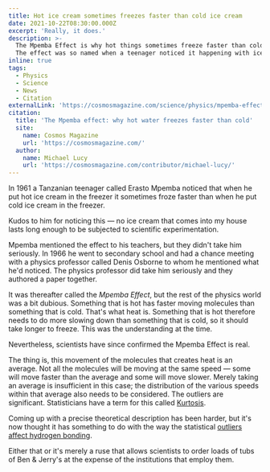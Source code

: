 ```yaml
---
title: Hot ice cream sometimes freezes faster than cold ice cream
date: 2021-10-22T08:30:00.000Z
excerpt: 'Really, it does.'
description: >-
  The Mpemba Effect is why hot things sometimes freeze faster than cold things.
  The effect was so named when a teenager noticed it happening with ice cream.
inline: true
tags:
  - Physics
  - Science
  - News
  - Citation
externalLink: 'https://cosmosmagazine.com/science/physics/mpemba-effect-hot-water-freeze/'
citation:
  title: 'The Mpemba effect: why hot water freezes faster than cold'
  site:
    name: Cosmos Magazine
    url: 'https://cosmosmagazine.com/'
  author:
    name: Michael Lucy
    url: 'https://cosmosmagazine.com/contributor/michael-lucy/'
---
```

In 1961 a Tanzanian teenager called Erasto Mpemba noticed that when he put hot ice cream in the freezer it sometimes froze faster than when he put cold ice cream in the freezer. 

Kudos to him for noticing this — no ice cream that comes into my house lasts long enough to be subjected to scientific experimentation.

Mpemba mentioned the effect to his teachers, but they didn't take him seriously. In 1966 he went to secondary school and had a chance meeting with a physics professor called Denis Osborne to whom he mentioned what he'd noticed. The physics professor did take him seriously and they authored a paper together.

It was thereafter called the *Mpemba Effect*, but the rest of the physics world was a bit dubious. Something that is hot has faster moving molecules than something that is cold. That's what heat is. Something that is hot therefore needs to do more slowing down than something that is cold, so it should take longer to freeze. This was the understanding at the time.

Nevertheless, scientists have since confirmed the Mpemba Effect is real.

The thing is, this movement of the molecules that creates heat is an average. Not all the molecules will be moving at the same speed — some will move faster than the average and some will move slower. Merely taking an average is insufficient in this case; the distribution of the various speeds within that average also needs to be considered. The outliers are significant. Statisticians have a term for this called [Kurtosis](https://en.wikipedia.org/wiki/Kurtosis).

Coming up with a precise theoretical description has been harder, but it's now thought it has something to do with the way the statistical [outliers affect hydrogen bonding](https://en.wikipedia.org/wiki/Mpemba_effect#Theoretical_explanations).

Either that or it's merely a ruse that allows scientists to order loads of tubs of Ben & Jerry's at the expense of the institutions that employ them.




